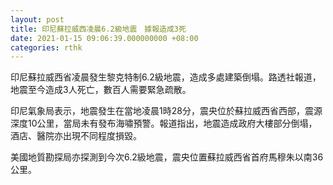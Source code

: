```yaml
---
layout: post
title: 印尼蘇拉威西凌晨6.2級地震　據報造成3死
date: 2021-01-15 09:06:39.000000000 +08:00
categories: rthk
---
```


印尼蘇拉威西省凌晨發生黎克特制6.2級地震，造成多處建築倒塌。路透社報道，地震至今造成3人死亡，數百人需要緊急疏散。

印尼氣象局表示，地震發生在當地凌晨1時28分，震央位於蘇拉威西省西部，震源深度10公里，當局未有發布海嘯預警。報道指出，地震造成政府大樓部分倒塌，酒店、醫院亦出現不同程度損毀。

美國地質勘探局亦探測到今次6.2級地震，震央位置蘇拉威西省首府馬穆朱以南36公里。
